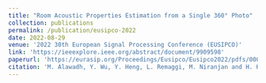 ```yaml
---
title: "Room Acoustic Properties Estimation from a Single 360° Photo"
collection: publications
permalink: /publication/eusipco-2022
date: 2022-08-29
venue: '2022 30th European Signal Processing Conference (EUSIPCO)'
link: 'https://ieeexplore.ieee.org/abstract/document/9909598'
paperurl: 'https://eurasip.org/Proceedings/Eusipco/Eusipco2022/pdfs/0000857.pdf'
citation: 'M. Alawadh, Y. Wu, Y. Heng, L. Remaggi, M. Niranjan and H. Kim, "Room Acoustic Properties Estimation from a Single 360° Photo," 2022 30th European Signal Processing Conference (EUSIPCO), 2022, pp. 857-861.'
---
```

 